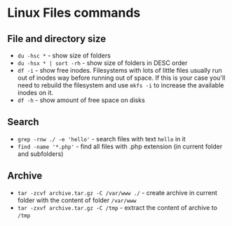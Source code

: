 # Linux Files commands

## File and directory size

- `du -hsc *` - show size of folders
- `du -hsx * | sort -rh` - show size of folders in DESC order
- `df -i` - show free inodes. Filesystems with lots of little files usually run out of inodes way before running out of space. If this is your case you'll need to rebuild the filesystem and use `mkfs -i` to increase the available inodes on it.
- `df -h` - show amount of free space on disks

## Search

- `grep -rnw ./ -e 'hello'` - search files with text `hello` in it
- `find -name '*.php'` - find all files with .php extension (in current folder and subfolders)

## Archive

- `tar -zcvf archive.tar.gz -C /var/www ./` - create archive in current folder with the content of folder `/var/www`
- `tar -zxvf archive.tar.gz -C /tmp` - extract the content of archive to `/tmp`
